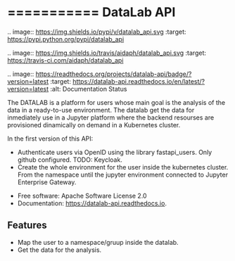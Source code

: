 ===========
DataLab API
===========


.. image:: https://img.shields.io/pypi/v/datalab_api.svg
        :target: https://pypi.python.org/pypi/datalab_api

.. image:: https://img.shields.io/travis/aidaph/datalab_api.svg
        :target: https://travis-ci.com/aidaph/datalab_api

.. image:: https://readthedocs.org/projects/datalab-api/badge/?version=latest
        :target: https://datalab-api.readthedocs.io/en/latest/?version=latest
        :alt: Documentation Status



The DATALAB is a platform for users whose main goal is the analysis of the data in a ready-to-use environment.
The datalab get the data for inmediately use in a Jupyter platform where the backend resourses are provisioned dinamically on demand in a Kubernetes cluster.

In the first version of this API:

- Authenticate users via OpenID using the library fastapi_users. Only github configured.
  TODO: Keycloak. 
- Create the whole environment for the user inside the kubernetes cluster. From the namespace until the jupyter environment connected to Jupyter Enterprise Gateway.


* Free software: Apache Software License 2.0
* Documentation: https://datalab-api.readthedocs.io.

Features
--------

- Map the user to a namespace/gruup inside the datalab.
- Get the data for the analysis.

